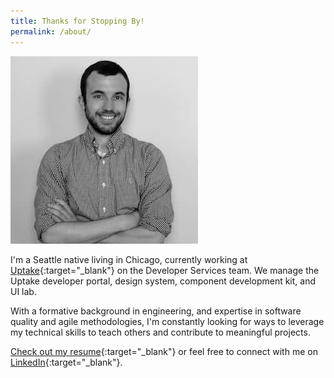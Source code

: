 ```yaml
---
title: Thanks for Stopping By!
permalink: /about/
---
```


<img class="img-circle brian" src="/assets/images/brian.jpg" />

I'm a Seattle native living in Chicago, currently working at [Uptake][uptake]{:target="_blank"} on the Developer Services team. We manage the Uptake developer portal, design system, component development kit, and UI lab.

With a formative background in engineering, and expertise in software quality and agile methodologies, I'm constantly looking for ways to leverage my technical skills to teach others and contribute to meaningful projects.

[Check out my resume][resume]{:target="_blank"} or feel free to connect with me on [LinkedIn][linkedin]{:target="_blank"}.

[uptake]: https://www.uptake.com/
[linkedin]: https://www.linkedin.com/in/bambielli
[resume]: /assets/pdf/Brian-Ambielli-Resume.pdf
